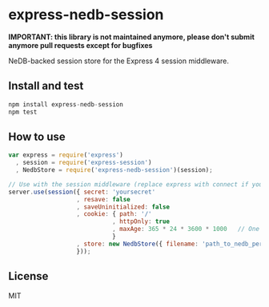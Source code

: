 express-nedb-session
====================

**IMPORTANT: this library is not maintained anymore, please don't submit anymore pull requests except for bugfixes**

NeDB-backed session store for the Express 4 session middleware.

## Install and test
```javascript
npm install express-nedb-session
npm test
```

## How to use
```javascript
var express = require('express')
  , session = require('express-session')
  , NedbStore = require('express-nedb-session')(session);

// Use with the session middleware (replace express with connect if you use Connect)
server.use(session({ secret: 'yoursecret'
                   , resave: false
                   , saveUninitialized: false
                   , cookie: { path: '/'
                             , httpOnly: true
                             , maxAge: 365 * 24 * 3600 * 1000   // One year for example
                             }
                   , store: new NedbStore({ filename: 'path_to_nedb_persistence_file' })
                   }));
```

## License
MIT
